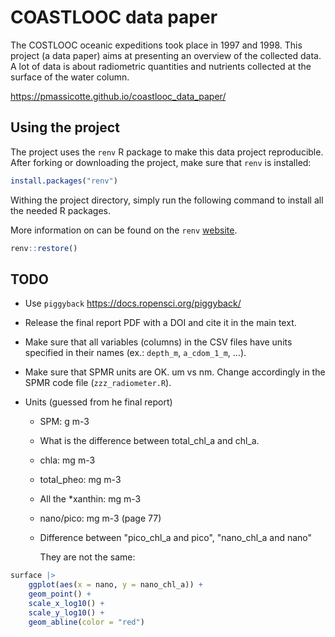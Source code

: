 # COASTLOOC data paper

The COSTLOOC oceanic expeditions took place in 1997 and 1998. This project (a data paper) aims at presenting an overview of the collected data. A lot of data is about radiometric quantities and nutrients collected at the surface of the water column.

<https://pmassicotte.github.io/coastlooc_data_paper/>

## Using the project

The project uses the `renv` R package to make this data project reproducible. After forking or downloading the project, make sure that `renv` is installed:

``` r
install.packages("renv")
```

Withing the project directory, simply run the following command to install all the needed R packages.

More information on can be found on the `renv` [website](https://rstudio.github.io/renv/).

``` r
renv::restore()
```

## TODO

- Use `piggyback` <https://docs.ropensci.org/piggyback/>

- Release the final report PDF with a DOI and cite it in the main text.

- Make sure that all variables (columns) in the CSV files have units specified in their names (ex.: `depth_m`, `a_cdom_1_m`, ...).

- Make sure that SPMR units are OK. um vs nm. Change accordingly in the SPMR code file (`zzz_radiometer.R`).

- Units (guessed from he final report)

  - SPM: g m-3

  - What is the difference between total_chl_a and chl_a.

  - chla: mg m-3

  - total_pheo: mg m-3

  - All the \*xanthin: mg m-3

  - nano/pico: mg m-3 (page 77)

  - Difference between "pico_chl_a and pico", "nano_chl_a and nano"

    They are not the same:

```r
surface |> 
    ggplot(aes(x = nano, y = nano_chl_a)) +
    geom_point() +
    scale_x_log10() +
    scale_y_log10() +
    geom_abline(color = "red")
```
